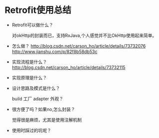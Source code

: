 # Retrofit使用总结
- Retrofit可以做什么？
    
    对okHttp的封装而已，支持RxJava,个人感觉并不比OkHttp使用起来简单。

- 怎么做？
    http://blog.csdn.net/carson_ho/article/details/73732076
    http://www.jianshu.com/p/82f8b58db53c

- 实现流程是什么？
    http://blog.csdn.net/carson_ho/article/details/73732115

- 实现原理是什么？


- 设计思路及模式是什么？

    build
    工厂
    adapter
    外观？
    
- 很方便了吗？如果no,怎么封装？

    觉得很是麻烦，尤其是使用注解机制

- 使用时踩过的坑呢？
